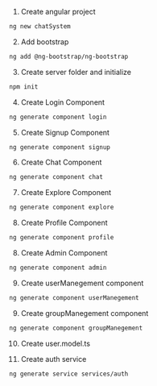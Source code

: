 1. Create angular project

```bash
ng new chatSystem
```

2. Add bootstrap

```bash
ng add @ng-bootstrap/ng-bootstrap
```

3.  Create server folder and initialize

```bash
npm init
```

4. Create Login Component

```bash
ng generate component login
```

5. Create Signup Component

```bash
ng generate component signup
```

6. Create Chat Component

```bash
ng generate component chat
```

7. Create Explore Component

```bash
ng generate component explore
```

8. Create Profile Component

```bash
ng generate component profile
```

8. Create Admin Component

```bash
ng generate component admin
```

9. Create userManegement component

```bash
ng generate component userManegement
```

9. Create groupManegement component

```bash
ng generate component groupManegement
```

10. Create user.model.ts

11. Create auth service

```bash
ng generate service services/auth
```
